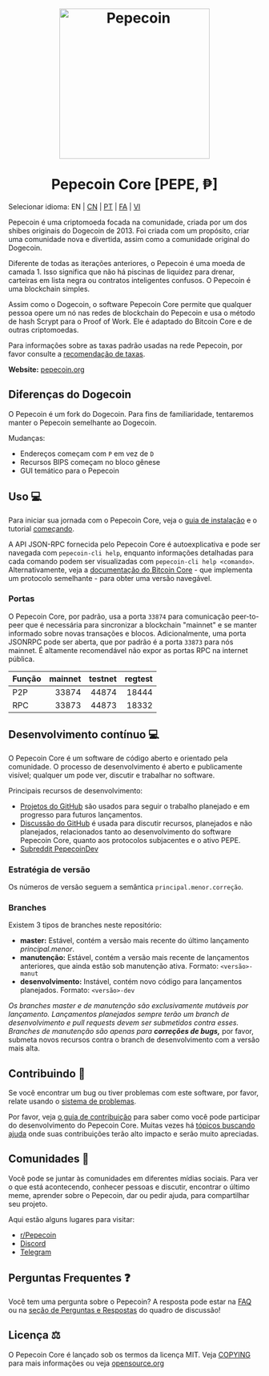 <h1 align="center">
<img src="https://i.imgur.com/yap2xAX.png" alt="Pepecoin" width="300"/>
<br/><br/>
Pepecoin Core [PEPE, ₱]
</h1>

Selecionar idioma: EN | [CN](./README_zh_CN.md) | [PT](./README_pt_BR.md) | [FA](./README_fa_IR.md) | [VI](./README_vi_VN.md)

Pepecoin é uma criptomoeda focada na comunidade, criada por um dos shibes originais do Dogecoin de 2013. Foi criada com um propósito, criar uma comunidade nova e divertida, assim como a comunidade original do Dogecoin.

Diferente de todas as iterações anteriores, o Pepecoin é uma moeda de camada 1. Isso significa que não há piscinas de liquidez para drenar, carteiras em lista negra ou contratos inteligentes confusos. O Pepecoin é uma blockchain simples.

Assim como o Dogecoin, o software Pepecoin Core permite que qualquer pessoa opere um nó nas redes de blockchain do Pepecoin e usa o método de hash Scrypt para o Proof of Work. Ele é adaptado do Bitcoin Core e de outras criptomoedas.

Para informações sobre as taxas padrão usadas na rede Pepecoin, por favor consulte a [recomendação de taxas](doc/fee-recommendation.md).

**Website:** [pepecoin.org](https://pepecoin.org)

## Diferenças do Dogecoin

O Pepecoin é um fork do Dogecoin. Para fins de familiaridade, tentaremos manter o Pepecoin semelhante ao Dogecoin.

Mudanças:

* Endereços começam com `P` em vez de `D`
* Recursos BIPS começam no bloco gênese
* GUI temático para o Pepecoin

## Uso 💻

Para iniciar sua jornada com o Pepecoin Core, veja o [guia de instalação](INSTALL.md) e o tutorial [começando](doc/getting-started.md).

A API JSON-RPC fornecida pelo Pepecoin Core é autoexplicativa e pode ser navegada com `pepecoin-cli help`, enquanto informações detalhadas para cada comando podem ser visualizadas com `pepecoin-cli help <comando>`. Alternativamente, veja a [documentação do Bitcoin Core](https://developer.bitcoin.org/reference/rpc/) - que implementa um protocolo semelhante - para obter uma versão navegável.

### Portas

O Pepecoin Core, por padrão, usa a porta `33874` para comunicação peer-to-peer que é necessária para sincronizar a blockchain "mainnet" e se manter informado sobre novas transações e blocos. Adicionalmente, uma porta JSONRPC pode ser aberta, que por padrão é a porta `33873` para nós mainnet. É altamente recomendável não expor as portas RPC na internet pública.

| Função | mainnet | testnet | regtest |
| :------- | ------: | ------: | ------: |
| P2P      |   33874 |   44874 |   18444 |
| RPC      |   33873 |   44873 |   18332 |

## Desenvolvimento contínuo 💻

O Pepecoin Core é um software de código aberto e orientado pela comunidade. O processo de desenvolvimento é aberto e publicamente visível; qualquer um pode ver, discutir e trabalhar no software.

Principais recursos de desenvolvimento:

* [Projetos do GitHub](https://github.com/pepecoinppc/pepecoin/projects) são usados para seguir o trabalho planejado e em progresso para futuros lançamentos.
* [Discussão do GitHub](https://github.com/pepecoinppc/pepecoin/discussions) é usada para discutir recursos, planejados e não planejados, relacionados tanto ao desenvolvimento do software Pepecoin Core, quanto aos protocolos subjacentes e o ativo PEPE.
* [Subreddit PepecoinDev](https://www.reddit.com/r/pepecoindev/)

### Estratégia de versão
Os números de versão seguem a semântica ```principal.menor.correção```.

### Branches
Existem 3 tipos de branches neste repositório:

- **master:** Estável, contém a versão mais recente do último lançamento *principal.menor*.
- **manutenção:** Estável, contém a versão mais recente de lançamentos anteriores, que ainda estão sob manutenção ativa. Formato: ```<versão>-manut```
- **desenvolvimento:** Instável, contém novo código para lançamentos planejados. Formato: ```<versão>-dev```

*Os branches master e de manutenção são exclusivamente mutáveis por lançamento. Lançamentos planejados sempre terão um branch de desenvolvimento e pull requests devem ser submetidos contra esses. Branches de manutenção são apenas para **correções de bugs,*** por favor, submeta novos recursos contra o branch de desenvolvimento com a versão mais alta.

## Contribuindo 🤝

Se você encontrar um bug ou tiver problemas com este software, por favor, relate usando o [sistema de problemas](https://github.com/pepecoinppc/pepecoin/issues/new?assignees=&labels=bug&template=bug_report.md&title=%5Bbug%5D+).

Por favor, veja [o guia de contribuição](CONTRIBUTING.md) para saber como você pode participar do desenvolvimento do Pepecoin Core. Muitas vezes há [tópicos buscando ajuda](https://github.com/pepecoinppc/pepecoin/labels/help%20wanted) onde suas contribuições terão alto impacto e serão muito apreciadas.

## Comunidades 🐸

Você pode se juntar às comunidades em diferentes mídias sociais.
Para ver o que está acontecendo, conhecer pessoas e discutir, encontrar o último meme, aprender sobre o Pepecoin, dar ou pedir ajuda, para compartilhar seu projeto.

Aqui estão alguns lugares para visitar:

* [r/Pepecoin](https://www.reddit.com/r/pepecoin/)
* [Discord](https://pepecoin.org/discord)
* [Telegram](https://t.me/PepecoinGroup)

## Perguntas Frequentes ❓

Você tem uma pergunta sobre o Pepecoin? A resposta pode estar na [FAQ](doc/FAQ.md) ou na [seção de Perguntas e Respostas](https://github.com/pepecoinppc/pepecoin/discussions/categories/q-a) do quadro de discussão!

## Licença ⚖️
O Pepecoin Core é lançado sob os termos da licença MIT. Veja
[COPYING](COPYING) para mais informações ou veja
[opensource.org](https://opensource.org/licenses/MIT)